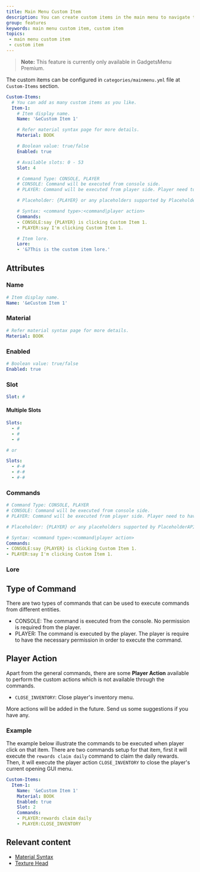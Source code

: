 ```yaml
---
title: Main Menu Custom Item
description: You can create custom items in the main menu to navigate the players to your custom GUI menus.
group: features
keywords: main menu custom item, custom item
topics:
 - main menu custom item
 - custom item
---
```


>**Note:** This feature is currently only available in GadgetsMenu Premium.

The custom items can be configured in `categories/mainmenu.yml` file at `Custom-Items` section.
```yaml
Custom-Items:
  # You can add as many custom items as you like.
  Item-1:
    # Item display name.
    Name: '&eCustom Item 1'

    # Refer material syntax page for more details.
    Material: BOOK

    # Boolean value: true/false
    Enabled: true

    # Available slots: 0 - 53
    Slot: 4

    # Command Type: CONSOLE, PLAYER
    # CONSOLE: Command will be executed from console side.
    # PLAYER: Command will be executed from player side. Player need to have the permission in order to execute the command.

    # Placeholder: {PLAYER} or any placeholders supported by PlaceholderAPI

    # Syntax: <command type>:<command|player action>
    Commands:
    - CONSOLE:say {PLAYER} is clicking Custom Item 1.
    - PLAYER:say I'm clicking Custom Item 1.

    # Item lore.
    Lore:
    - '&7This is the custom item lore.'
```

## Attributes

### Name
```yaml
# Item display name.
Name: '&eCustom Item 1'
```

### Material
```yaml
# Refer material syntax page for more details.
Material: BOOK
```

### Enabled
```yaml
# Boolean value: true/false
Enabled: true
```

### Slot
```yaml
Slot: #
```

#### Multiple Slots
```yaml
Slots:
  - #
  - #
  - #

# or

Slots: 
  - #-#
  - #-#
  - #-#
```

### Commands
```yaml
# Command Type: CONSOLE, PLAYER
# CONSOLE: Command will be executed from console side.
# PLAYER: Command will be executed from player side. Player need to have the permission in order to execute the command.

# Placeholder: {PLAYER} or any placeholders supported by PlaceholderAPI

# Syntax: <command type>:<command|player action>
Commands:
- CONSOLE:say {PLAYER} is clicking Custom Item 1.
- PLAYER:say I'm clicking Custom Item 1.
```

### Lore

## Type of Command
There are two types of commands that can be used to execute commands from different entities.
 - CONSOLE: The command is executed from the console. No permission is required from the player.
 - PLAYER: The command is executed by the player. The player is require to have the necessary permission in order to execute the command.


## Player Action
Apart from the general commands, there are some **Player Action** available to perform the custom actions which is not available through the commands.

 - `CLOSE_INVENTORY`: Close player's inventory menu.

More actions will be added in the future. Send us some suggestions if you have any.

### Example
The example below illustrate the commands to be executed when player click on that item. There are two commands setup for that item, first it will execute the `rewards claim daily` command to claim the daily rewards. Then, it will execute the player action `CLOSE_INVENTORY` to close the player's current opening GUI menu.

```yaml
Custom-Items:
  Item-1:
    Name: '&eCustom Item 1'
    Material: BOOK
    Enabled: true
    Slot: 2
    Commands:
    - PLAYER:rewards claim daily
    - PLAYER:CLOSE_INVENTORY
```

## Relevant content
<div class="md-relevant-content">

- [Material Syntax](../wiki/others/material-syntax)
- [Texture Head](../wiki/others/texture-head)
</div>
